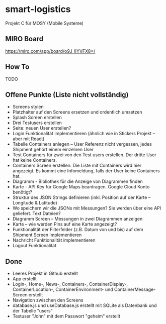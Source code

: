 # smart-logistics
Projekt C für MOSY (Mobile Systeme)

## MIRO Board

https://miro.com/app/board/o9J_lIYVFX8=/

## How To

TODO

## Offene Punkte (Liste nicht vollständig)

-	Screens stylen
-   Platzhalter auf den Screens ersetzen und ordentlich umsetzen
-   Splash Screen erstellen
-	Drei Testusers erstellen
-   Seite: neuen User erstellen?
-	Login Funktionalität implementieren (ähnlich wie in Stickers Projekt – aber mit React)
-	Tabelle Containers anlegen – User Referenz nicht vergessen, jedes Shipment gehört einem einzelnen User
-	Test Containers für zwei von den Test users erstellen. Der dritte User hat keine Containers.
-	Containers Screen erstellen.  Die Liste mit Containers wird hier angezeigt. Es kommt eine Infomeldung, falls der User keine Containers hat.
-	Diagramm - Bibliothek für die Anzeige von Diagrammen finden
-	Karte - API Key für Google Maps beantragen. Google Cloud Konto benötigt?
-	Struktur des JSON Strings definieren (inkl. Position auf der Karte – Longitude & Latitude)
-	Wo speichern wir die JSONs mit Messungen? Sie werden über eine API geliefert. Text Dateien?
-	Diagramm Screen – Messungen in zwei Diagrammen anzeigen
-	Karte – wie werden Pins auf eine Karte angezeigt?
-	Funktionalität der Filterfelder (z.B. Datum von und bis) auf dem Shipment Screen implementieren
-	Nachricht Funktionalität implementieren
-	Logout Funktionalität

## Done
-	Leeres Projekt in Github erstellt
-   App erstellt
-   Login-, Home-, News-, Containers-, ContainerDisplay-, ContainerLocation-, ContainerEnvironment- und ContainerMessage-Screen erstellt
-   Navigation zwischen den Screens
-   database.js und useDatabase.js erstellt mit SQLite als Datenbank und der Tabelle "users"
-   Testuser "John" mit dem Passwort "geheim" erstellt
